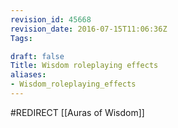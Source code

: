 ```yaml
---
revision_id: 45668
revision_date: 2016-07-15T11:06:36Z
Tags:

draft: false
Title: Wisdom roleplaying effects
aliases:
- Wisdom_roleplaying_effects
---
```

#REDIRECT [[Auras of Wisdom]]